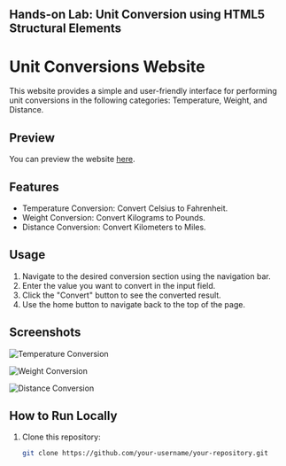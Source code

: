 ## Hands-on Lab: Unit Conversion using HTML5 Structural Elements

# Unit Conversions Website

This website provides a simple and user-friendly interface for performing unit conversions in the following categories: Temperature, Weight, and Distance.

## Preview

You can preview the website [here](https://muabbasa8-5500.theiadocker-3-labs-prod-theiak8s-4-tor01.proxy.cognitiveclass.ai/).

## Features

- Temperature Conversion: Convert Celsius to Fahrenheit.
- Weight Conversion: Convert Kilograms to Pounds.
- Distance Conversion: Convert Kilometers to Miles.

## Usage

1. Navigate to the desired conversion section using the navigation bar.
2. Enter the value you want to convert in the input field.
3. Click the "Convert" button to see the converted result.
4. Use the home button to navigate back to the top of the page.

## Screenshots

![Temperature Conversion](file:///C:/Users/Abbas/New%20folder/Downloads/Screenshot%202023-10-07%20184641.png)

![Weight Conversion](file:///C:/Users/Abbas/New%20folder/Downloads/Screenshot%202023-10-07%20184700.png)

![Distance Conversion](file:///C:/Users/Abbas/New%20folder/Downloads/Screenshot%202023-10-07%20184714.png)

## How to Run Locally

1. Clone this repository:

   ```bash
   git clone https://github.com/your-username/your-repository.git
